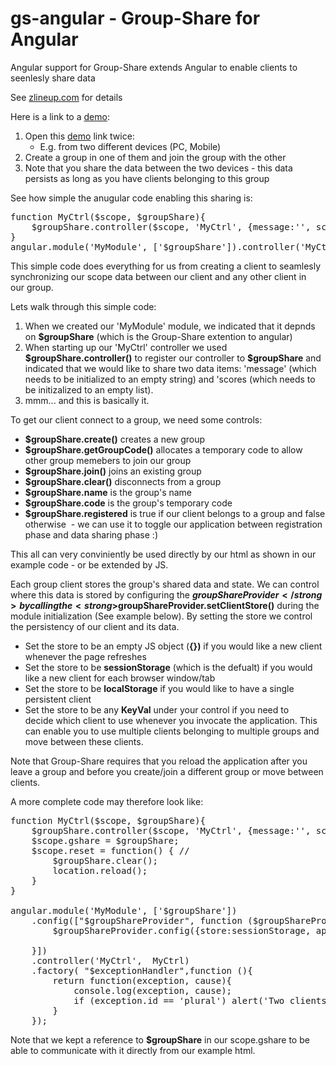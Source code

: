 # gs-angular - Group-Share for Angular
Angular support for Group-Share extends Angular to enable clients to seenlesly share data 

See <a href="zlineup.com">zlineup.com</a> for details

Here is a link to a <a href="http://zlineup.com/ang/ang.html" target="_blank">demo</a>:
<ol>
 	<li>Open this <a href="http://zlineup.com/ang/ang.html" target="_blank">demo</a> link twice:
<ul>
 	<li>E.g. from two different devices (PC, Mobile)</li>
</ul>
</li>
 	<li>Create a group in one of them and join the group with the other</li>
 	<li>Note that you share the data between the two devices - this data persists as long as you have clients belonging to this group</li>
</ol>

See how simple the anugular code enabling this sharing is:
<pre class="EnlighterJSRAW" data-enlighter-language="js">function MyCtrl($scope, $groupShare){
    $groupShare.controller($scope, 'MyCtrl', {message:'', scores:[]});                 
}  
angular.module('MyModule', ['$groupShare']).controller('MyCtrl',  MyCtrl)
</pre>
This simple code does everything for us from creating a client to seamlesly synchronizing our scope data between our client and any other client in our group.

Lets walk through this simple code:
<ol>
 	<li>When we created our 'MyModule' module, we indicated that it depnds on <strong>$groupShare</strong> (which is the Group-Share extention to angular)</li>
 	<li>When starting up our 'MyCtrl' controller we used <strong>$groupShare.controller()</strong> to register our controller to <strong>$groupShare</strong> and indicated that we would like to share two data items: 'message' (which needs to be initialized to an empty string) and 'scores (which needs to be initizalized to an empty list).</li>
 	<li>mmm... and this is basically it.</li>
</ol>
To get our client connect to a group, we need some controls:
<ul>
 	<li><strong>$groupShare.create()</strong> creates a new group</li>
 	<li><strong>$groupShare.getGroupCode()</strong> allocates a temporary code to allow other group memebers to join our group</li>
 	<li><strong>$groupShare.join()</strong> joins an existing group</li>
 	<li><strong>$groupShare.clear()</strong> disconnects from a group</li>
 	<li><strong>$groupShare.name</strong> is the group's name</li>
 	<li><strong>$groupShare.code</strong> is the group's temporary code</li>
 	<li><strong>$groupShare.registered</strong> is true if our client belongs to a group and false otherwise  - we can use it to toggle our application between registration phase and data sharing phase :)</li>
</ul>
This all can very conviniently be used directly by our html as shown in our example code - or be extended by JS.

Each group client stores the group's shared data and state. We can control where this data is stored by configuring the <strong>$groupShareProvider</strong> by calling the  <strong>$groupShareProvider.setClientStore()</strong> during the module initialization (See example below). By setting the store we control the persistency of our client and its data.
<ul>
 	<li>Set the store to be an empty JS object (<strong>{})</strong> if you would like a new client whenever the page refreshes</li>
 	<li>Set the store to be <strong>sessionStorage</strong> (which is the defualt) if you would like a new client for each browser window/tab</li>
 	<li>Set the store to be <strong>localStorage</strong> if you would like to have a single persistent client</li>
 	<li>Set the store to be any <strong>KeyVal</strong> under your control if you need to decide which client to use whenever you invocate the application. This can enable you to use multiple clients belonging to multiple groups and move between these clients.</li>
</ul>
Note that Group-Share requires that you reload the application after you leave a group and before you create/join a different group or move between clients.

A more complete code may therefore look like:
<pre class="EnlighterJSRAW" data-enlighter-language="js">function MyCtrl($scope, $groupShare){
    $groupShare.controller($scope, 'MyCtrl', {message:'', scores:[]});   
    $scope.gshare = $groupShare;
    $scope.reset = function() { // 
        $groupShare.clear(); 
        location.reload();
    }
}  

angular.module('MyModule', ['$groupShare'])
    .config(["$groupShareProvider", function ($groupShareProvider) {
        $groupShareProvider.config({store:sessionStorage, appId: 'try', proof: 'try'}); // store may be: {} or sessionStorage or localStorage or any other keyval store

    }])
    .controller('MyCtrl',  MyCtrl)
    .factory( "$exceptionHandler",function (){ 
        return function(exception, cause){ 
            console.log(exception, cause);
            if (exception.id == 'plural') alert('Two clients using the same clientStore...');
        } 
    });</pre>
Note that we kept a reference to <strong>$groupShare</strong> in our scope.gshare to be able to communicate with it directly from our example html.
